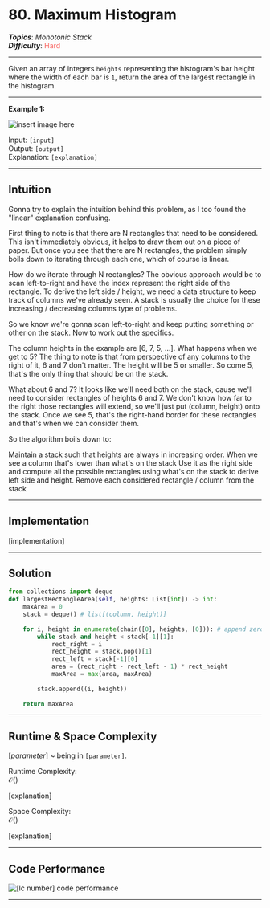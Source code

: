 # 80. Maximum Histogram
***Topics***: *Monotonic Stack*  
***Difficulty***: <span style="color: #f8615c;">Hard</span>
<!-- green: #46c6c2, yellow: #fac31d, red: #f8615c-->
---
Given an array of integers `heights` representing the histogram's bar height where the width of each bar is `1`, return the area of the largest rectangle in the histogram.

---
**Example 1:**  

![insert image here](path/to/file)

Input: `[input]`  
Output: `[output]`  
Explanation: `[explanation]`  

---
## Intuition
Gonna try to explain the intuition behind this problem, as I too found the "linear" explanation confusing.

First thing to note is that there are N rectangles that need to be considered. This isn't immediately obvious, it helps to draw them out on a piece of paper. But once you see that there are N rectangles, the problem simply boils down to iterating through each one, which of course is linear.

How do we iterate through N rectangles? The obvious approach would be to scan left-to-right and have the index represent the right side of the rectangle. To derive the left side / height, we need a data structure to keep track of columns we've already seen. A stack is usually the choice for these increasing / decreasing columns type of problems.

So we know we're gonna scan left-to-right and keep putting something or other on the stack. Now to work out the specifics.

The column heights in the example are [6, 7, 5, ...]. What happens when we get to 5? The thing to note is that from perspective of any columns to the right of it, 6 and 7 don't matter. The height will be 5 or smaller. So come 5, that's the only thing that should be on the stack.

What about 6 and 7? It looks like we'll need both on the stack, cause we'll need to consider rectangles of heights 6 and 7. We don't know how far to the right those rectangles will extend, so we'll just put (column, height) onto the stack. Once we see 5, that's the right-hand border for these rectangles and that's when we can consider them.

So the algorithm boils down to:

Maintain a stack such that heights are always in increasing order.
When we see a column that's lower than what's on the stack
Use it as the right side and compute all the possible rectangles using what's on the stack to derive left side and height.
Remove each considered rectangle / column from the stack

---
## Implementation
[implementation]

---
## Solution
```python
from collections import deque
def largestRectangleArea(self, heights: List[int]) -> int:
    maxArea = 0
    stack = deque() # list[(column, height)]
    
    for i, height in enumerate(chain([0], heights, [0])): # append zero heights at both ends
        while stack and height < stack[-1][1]:
            rect_right = i
            rect_height = stack.pop()[1]
            rect_left = stack[-1][0]
            area = (rect_right - rect_left - 1) * rect_height
            maxArea = max(area, maxArea)
        
        stack.append((i, height))
        
    return maxArea
```
---
## Runtime & Space Complexity
$[parameter]$ ~ being in `[parameter]`.  

Runtime Complexity:  
$\mathcal{O}()$

[explanation]

Space Complexity:  
$\mathcal{O}()$

[explanation]

---
## Code Performance
![[lc number] code performance](path/to/file)

---